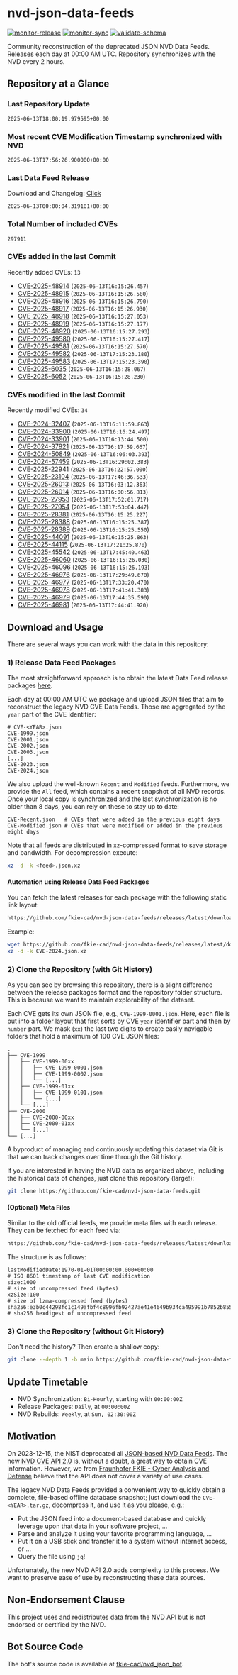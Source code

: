 # nvd-json-data-feeds

[![monitor-release](https://github.com/fkie-cad/nvd-json-data-feeds/actions/workflows/monitor_release.yml/badge.svg)](https://github.com/fkie-cad/nvd-json-data-feeds/actions/workflows/monitor_release.yml)
[![monitor-sync](https://github.com/fkie-cad/nvd-json-data-feeds/actions/workflows/monitor_sync.yml/badge.svg)](https://github.com/fkie-cad/nvd-json-data-feeds/actions/workflows/monitor_sync.yml)
[![validate-schema](https://github.com/fkie-cad/nvd-json-data-feeds/actions/workflows/validate_schema.yml/badge.svg)](https://github.com/fkie-cad/nvd-json-data-feeds/actions/workflows/validate_schema.yml)

Community reconstruction of the deprecated JSON NVD Data Feeds.
[Releases](https://github.com/fkie-cad/nvd-json-data-feeds/releases/latest) each day at 00:00 AM UTC.
Repository synchronizes with the NVD every 2 hours.

## Repository at a Glance

### Last Repository Update

```plain
2025-06-13T18:00:19.979595+00:00
```

### Most recent CVE Modification Timestamp synchronized with NVD

```plain
2025-06-13T17:56:26.900000+00:00
```

### Last Data Feed Release

Download and Changelog: [Click](https://github.com/fkie-cad/nvd-json-data-feeds/releases/latest)

```plain
2025-06-13T00:00:04.319101+00:00
```

### Total Number of included CVEs

```plain
297911
```

### CVEs added in the last Commit

Recently added CVEs: `13`

- [CVE-2025-48914](CVE-2025/CVE-2025-489xx/CVE-2025-48914.json) (`2025-06-13T16:15:26.457`)
- [CVE-2025-48915](CVE-2025/CVE-2025-489xx/CVE-2025-48915.json) (`2025-06-13T16:15:26.580`)
- [CVE-2025-48916](CVE-2025/CVE-2025-489xx/CVE-2025-48916.json) (`2025-06-13T16:15:26.790`)
- [CVE-2025-48917](CVE-2025/CVE-2025-489xx/CVE-2025-48917.json) (`2025-06-13T16:15:26.930`)
- [CVE-2025-48918](CVE-2025/CVE-2025-489xx/CVE-2025-48918.json) (`2025-06-13T16:15:27.053`)
- [CVE-2025-48919](CVE-2025/CVE-2025-489xx/CVE-2025-48919.json) (`2025-06-13T16:15:27.177`)
- [CVE-2025-48920](CVE-2025/CVE-2025-489xx/CVE-2025-48920.json) (`2025-06-13T16:15:27.293`)
- [CVE-2025-49580](CVE-2025/CVE-2025-495xx/CVE-2025-49580.json) (`2025-06-13T16:15:27.417`)
- [CVE-2025-49581](CVE-2025/CVE-2025-495xx/CVE-2025-49581.json) (`2025-06-13T16:15:27.570`)
- [CVE-2025-49582](CVE-2025/CVE-2025-495xx/CVE-2025-49582.json) (`2025-06-13T17:15:23.180`)
- [CVE-2025-49583](CVE-2025/CVE-2025-495xx/CVE-2025-49583.json) (`2025-06-13T17:15:23.390`)
- [CVE-2025-6035](CVE-2025/CVE-2025-60xx/CVE-2025-6035.json) (`2025-06-13T16:15:28.067`)
- [CVE-2025-6052](CVE-2025/CVE-2025-60xx/CVE-2025-6052.json) (`2025-06-13T16:15:28.230`)


### CVEs modified in the last Commit

Recently modified CVEs: `34`

- [CVE-2024-32407](CVE-2024/CVE-2024-324xx/CVE-2024-32407.json) (`2025-06-13T16:11:59.863`)
- [CVE-2024-33900](CVE-2024/CVE-2024-339xx/CVE-2024-33900.json) (`2025-06-13T16:16:24.497`)
- [CVE-2024-33901](CVE-2024/CVE-2024-339xx/CVE-2024-33901.json) (`2025-06-13T16:13:44.500`)
- [CVE-2024-37821](CVE-2024/CVE-2024-378xx/CVE-2024-37821.json) (`2025-06-13T16:17:59.667`)
- [CVE-2024-50849](CVE-2024/CVE-2024-508xx/CVE-2024-50849.json) (`2025-06-13T16:06:03.393`)
- [CVE-2024-57459](CVE-2024/CVE-2024-574xx/CVE-2024-57459.json) (`2025-06-13T16:29:02.383`)
- [CVE-2025-22941](CVE-2025/CVE-2025-229xx/CVE-2025-22941.json) (`2025-06-13T16:22:57.000`)
- [CVE-2025-23104](CVE-2025/CVE-2025-231xx/CVE-2025-23104.json) (`2025-06-13T17:46:36.533`)
- [CVE-2025-26013](CVE-2025/CVE-2025-260xx/CVE-2025-26013.json) (`2025-06-13T16:03:12.363`)
- [CVE-2025-26014](CVE-2025/CVE-2025-260xx/CVE-2025-26014.json) (`2025-06-13T16:00:56.813`)
- [CVE-2025-27953](CVE-2025/CVE-2025-279xx/CVE-2025-27953.json) (`2025-06-13T17:52:01.717`)
- [CVE-2025-27954](CVE-2025/CVE-2025-279xx/CVE-2025-27954.json) (`2025-06-13T17:53:04.447`)
- [CVE-2025-28381](CVE-2025/CVE-2025-283xx/CVE-2025-28381.json) (`2025-06-13T16:15:25.227`)
- [CVE-2025-28388](CVE-2025/CVE-2025-283xx/CVE-2025-28388.json) (`2025-06-13T16:15:25.387`)
- [CVE-2025-28389](CVE-2025/CVE-2025-283xx/CVE-2025-28389.json) (`2025-06-13T16:15:25.550`)
- [CVE-2025-44091](CVE-2025/CVE-2025-440xx/CVE-2025-44091.json) (`2025-06-13T16:15:25.863`)
- [CVE-2025-44115](CVE-2025/CVE-2025-441xx/CVE-2025-44115.json) (`2025-06-13T17:21:25.870`)
- [CVE-2025-45542](CVE-2025/CVE-2025-455xx/CVE-2025-45542.json) (`2025-06-13T17:45:40.463`)
- [CVE-2025-46060](CVE-2025/CVE-2025-460xx/CVE-2025-46060.json) (`2025-06-13T16:15:26.030`)
- [CVE-2025-46096](CVE-2025/CVE-2025-460xx/CVE-2025-46096.json) (`2025-06-13T16:15:26.193`)
- [CVE-2025-46976](CVE-2025/CVE-2025-469xx/CVE-2025-46976.json) (`2025-06-13T17:29:49.670`)
- [CVE-2025-46977](CVE-2025/CVE-2025-469xx/CVE-2025-46977.json) (`2025-06-13T17:33:20.470`)
- [CVE-2025-46978](CVE-2025/CVE-2025-469xx/CVE-2025-46978.json) (`2025-06-13T17:41:41.383`)
- [CVE-2025-46979](CVE-2025/CVE-2025-469xx/CVE-2025-46979.json) (`2025-06-13T17:44:35.590`)
- [CVE-2025-46981](CVE-2025/CVE-2025-469xx/CVE-2025-46981.json) (`2025-06-13T17:44:41.920`)


## Download and Usage

There are several ways you can work with the data in this repository:

### 1) Release Data Feed Packages

The most straightforward approach is to obtain the latest Data Feed release packages [here](https://github.com/fkie-cad/nvd-json-data-feeds/releases/latest).

Each day at 00:00 AM UTC we package and upload JSON files that aim to reconstruct the legacy NVD CVE Data Feeds.
Those are aggregated by the `year` part of the CVE identifier:

```
# CVE-<YEAR>.json
CVE-1999.json
CVE-2001.json
CVE-2002.json
CVE-2003.json
[...]
CVE-2023.json
CVE-2024.json
```

We also upload the well-known `Recent` and `Modified` feeds.
Furthermore, we provide the `All` feed, which contains a recent snapshot of all NVD records.
Once your local copy is synchronized and the last synchronization is no older than 8 days, you can rely on these to stay up to date:

```plain
CVE-Recent.json   # CVEs that were added in the previous eight days
CVE-Modified.json # CVEs that were modified or added in the previous eight days
```

Note that all feeds are distributed in `xz`-compressed format to save storage and bandwidth.
For decompression execute:

```sh
xz -d -k <feed>.json.xz
```

#### Automation using Release Data Feed Packages

You can fetch the latest releases for each package with the following static link layout:

```sh
https://github.com/fkie-cad/nvd-json-data-feeds/releases/latest/download/CVE-<YEAR>.json.xz
```

Example:

```sh
wget https://github.com/fkie-cad/nvd-json-data-feeds/releases/latest/download/CVE-2024.json.xz
xz -d -k CVE-2024.json.xz
```

### 2) Clone the Repository (with Git History)

As you can see by browsing this repository, there is a slight difference between the release packages format and the repository folder structure.
This is because we want to maintain explorability of the dataset.

Each CVE gets its own JSON file, e.g., `CVE-1999-0001.json`.
Here, each file is put into a folder layout that first sorts by CVE `year` identifier part and then by `number` part.
We mask (`xx`) the last two digits to create easily navigable folders that hold a maximum of 100 CVE JSON files:

```plain
.
├── CVE-1999
│   ├── CVE-1999-00xx
│   │   ├── CVE-1999-0001.json
│   │   ├── CVE-1999-0002.json
│   │   └── [...]
│   ├── CVE-1999-01xx
│   │   ├── CVE-1999-0101.json
│   │   └── [...]
│   └── [...]
├── CVE-2000
│   ├── CVE-2000-00xx
│   ├── CVE-2000-01xx
│   └── [...]
└── [...]
```

A byproduct of managing and continuously updating this dataset via Git is that we can track changes over time through the Git history.

If you are interested in having the NVD data as organized above, including the historical data of changes, just clone this repository (large!):

```sh
git clone https://github.com/fkie-cad/nvd-json-data-feeds.git
```

#### (Optional) Meta Files

Similar to the old official feeds, we provide meta files with each release. They can be fetched for each feed via:

```sh
https://github.com/fkie-cad/nvd-json-data-feeds/releases/latest/download/CVE-<YEAR>.meta
```

The structure is as follows:

```plain
lastModifiedDate:1970-01-01T00:00:00.000+00:00                          # ISO 8601 timestamp of last CVE modification
size:1000                                                               # size of uncompressed feed (bytes)
xzSize:100                                                              # size of lzma-compressed feed (bytes)
sha256:e3b0c44298fc1c149afbf4c8996fb92427ae41e4649b934ca495991b7852b855 # sha256 hexdigest of uncompressed feed
```

### 3) Clone the Repository (without Git History)

Don't need the history? Then create a shallow copy:

```sh
git clone --depth 1 -b main https://github.com/fkie-cad/nvd-json-data-feeds.git
```


## Update Timetable

* NVD Synchronization: `Bi-Hourly`, starting with `00:00:00Z`
* Release Packages: `Daily`, at `00:00:00Z`
* NVD Rebuilds: `Weekly`, at `Sun, 02:30:00Z`


## Motivation

On 2023-12-15, the NIST deprecated all [JSON-based NVD Data Feeds](https://nvd.nist.gov/vuln/data-feeds#divRetirementBanner-1).
The new [NVD CVE API 2.0](https://nvd.nist.gov/developers/vulnerabilities) is, without a doubt, a great way to obtain CVE information.
However, we from [Fraunhofer FKIE - Cyber Analysis and Defense](https://www.fkie.fraunhofer.de/en/departments/cad.html) believe that the API does not cover a variety of use cases.

The legacy NVD Data Feeds provided a convenient way to quickly obtain a complete, file-based offline database snapshot; just download the `CVE-<YEAR>.tar.gz`, decompress it, and use it as you please, e.g.:

- Put the JSON feed into a document-based database and quickly leverage upon that data in your software project, ...
- Parse and analyze it using your favorite programming language, ...
- Put it on a USB stick and transfer it to a system without internet access, or ...
- Query the file using `jq`!

Unfortunately, the new NVD API 2.0 adds complexity to this process.
We want to preserve ease of use by reconstructing these data sources.

## Non-Endorsement Clause

This project uses and redistributes data from the NVD API but is not endorsed or certified by the NVD.

## Bot Source Code

The bot's source code is available at [fkie-cad/nvd\_json\_bot](https://github.com/fkie-cad/nvd_json_bot).